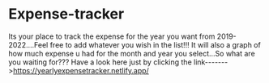 # Expense-tracker

Its your place to track the expense for the year you want from 2019-2022....Feel free to add whatever you wish in the list!!!
It will also a graph of how much expense u had for the month and year you select...So what are you waiting for???
Have a look here just by clicking the link------->https://yearlyexpensetracker.netlify.app/
